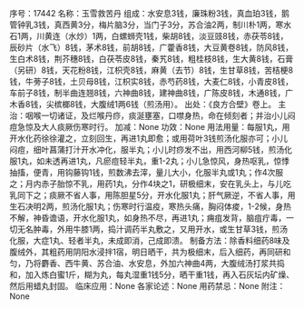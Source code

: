 序号：17442
名称：玉雪救苦丹
组成：水安息3钱，廉珠粉3钱，真血珀3钱，鹅管钟乳3钱，真西黄3分，梅片脑3分，当门子3分，苏合油2两，制川朴1两，寒水石1两，川黄连（水炒）1两，白螺蛳壳1钱，柴胡8钱，淡豆豉8钱，赤茯苓8钱，辰砂片（水飞）8钱，茅术8钱，前胡8钱，广藿香8钱，大豆黄卷8钱，防风8钱，生白术8钱，荆芥穗8钱，白茯苓皮8钱，秦艽8钱，粗桂枝8钱，生大黄8钱，石膏（另研）8钱，天花粉8钱，江枳壳8钱，麻黄（去节）8钱，生甘草8钱，苦桔梗8钱，牛蒡子8钱，土贝母8钱，江枳实8钱，赤芍药8钱，大麦仁8钱，小青皮8钱，车前子8钱，制半曲连翘8钱，六神曲8钱，建神曲8钱，广陈皮8钱，木通8钱，广木香8钱，尖槟榔8钱，大腹绒1两6钱（煎汤用）。
出处：《良方合壁》卷上。
主治：咽喉一切诸证，及烂喉丹痧，痰涎壅塞，口噤身热，命在倾刻者；并治小儿闷痘急惊及大人痰厥伤寒时行。
加减：None
功效：None
用法用量：每服1丸，用开水化药徐徐灌之，立刻回生，再进1丸即愈；或用荷叶3钱煎汤化服亦可；小儿闷痘，细叶菖蒲打汁开水冲化，服半丸；小儿时痧发不出，用西河柳5钱，煎汤化服1丸，如未透再进1丸，凡瘀痘轻半丸，重1-2丸；小儿急惊风，身热呕乳，惊悸抽搐，便青，用钩藤钩1钱，煎数沸去滓，量儿大小，化服半丸或1丸；作4次服之；月内赤子胎惊不乳，用药1丸，分作4块之1，研极细末，安在乳头上，与儿吃乳同下之；痰厥不省人事，用陈胆星5分，开水化服1丸；肝气厥逆，不省人事，用生石决明2两，煎汤化服1丸；伤寒时行温疫，寒热头痛，胸闷体痠，1-2候，身热不解，神昏谵语，开水化服1丸，如身热不尽，再进1丸；痈疽发背，脑疽疔毒，一切无名肿毒，外用牛膝1两，捣汁调药半丸敷之，又用开水，或生甘草3钱，煎汤化服，大症1丸、轻者半丸，未成即消，己成即溃。
制备方法：除香料细药8味及腹绒外，其粗药用阴阳水浸拌1宿，明日晒干，共为极细末，后入细药，再同研和匀，乃将麝香、西牛黄、苏合油、水安息，外加六神曲4两，大腹绒汤打浆共捣和，加入炼白蜜1斤，糊为丸，每丸湿重1钱5分，晒干重1钱，再入石灰坛内矿燥、然后用蜡丸封固。
临床应用：None
各家论述：None
用药禁忌：None
附注：None

